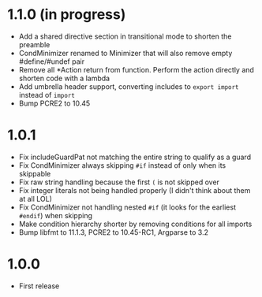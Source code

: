 # 1.1.0 (in progress)
- Add a shared directive section in transitional mode to shorten the preamble
- CondMinimizer renamed to Minimizer that will also remove empty #define/#undef pair
- Remove all *Action return from function. Perform the action directly and shorten code with a lambda
- Add umbrella header support, converting includes to `export import` instead of `import`
- Bump PCRE2 to 10.45

# 1.0.1
- Fix includeGuardPat not matching the entire string to qualify as a guard
- Fix CondMinimizer always skipping `#if` instead of only when its skippable
- Fix raw string handling because the first `(` is not skipped over
- Fix integer literals not being handled properly (I didn't think about them at all LOL)
- Fix CondMinimizer not handling nested `#if` (it looks for the earliest `#endif`) when skipping
- Make condition hierarchy shorter by removing conditions for all imports
- Bump libfmt to 11.1.3, PCRE2 to 10.45-RC1, Argparse to 3.2

# 1.0.0
- First release